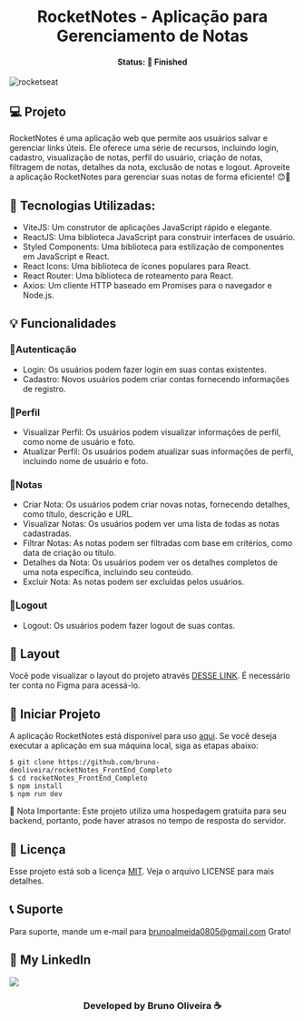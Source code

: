 <h1 align="center"> RocketNotes - Aplicação para Gerenciamento de Notas </h1>
<h4 align="center"> Status: 🚀 Finished </h4>

![rocketseat](https://github.com/bruno-deoliveira/rocketNotes_FrontEnd_Completo/assets/109918729/c50fc431-5b76-446f-9acc-0c6af0a6a71f)

</p>

## 💻 Projeto
RocketNotes é uma aplicação web que permite aos usuários salvar e gerenciar links úteis. Ele oferece uma série de recursos, incluindo login, cadastro, visualização de notas, perfil do usuário, criação de notas, filtragem de notas, detalhes da nota, exclusão de notas e logout.
Aproveite a aplicação RocketNotes para gerenciar suas notas de forma eficiente! 😊🚀

## 🚀 Tecnologias Utilizadas:
- ViteJS: Um construtor de aplicações JavaScript rápido e elegante.
- ReactJS: Uma biblioteca JavaScript para construir interfaces de usuário.
- Styled Components: Uma biblioteca para estilização de componentes em JavaScript e React.
- React Icons: Uma biblioteca de ícones populares para React.
- React Router: Uma biblioteca de roteamento para React.
- Axios: Um cliente HTTP baseado em Promises para o navegador e Node.js.

## 💡 Funcionalidades
### 🔑Autenticação
-  Login: Os usuários podem fazer login em suas contas existentes.
-  Cadastro: Novos usuários podem criar contas fornecendo informações de registro.

### 👤Perfil
- Visualizar Perfil: Os usuários podem visualizar informações de perfil, como nome de usuário e foto.
- Atualizar Perfil: Os usuários podem atualizar suas informações de perfil, incluindo nome de usuário e foto.

### 📝Notas
- Criar Nota: Os usuários podem criar novas notas, fornecendo detalhes, como título, descrição e URL.
- Visualizar Notas: Os usuários podem ver uma lista de todas as notas cadastradas.
- Filtrar Notas: As notas podem ser filtradas com base em critérios, como data de criação ou título.
- Detalhes da Nota: Os usuários podem ver os detalhes completos de uma nota específica, incluindo seu conteúdo.
- Excluir Nota: As notas podem ser excluídas pelos usuários.

### 👋Logout
- Logout: Os usuários podem fazer logout de suas contas.


## 🔖 Layout
Você pode visualizar o layout do projeto através [DESSE LINK](https://www.figma.com/file/hbBzycZDR4WGSVWyK5aOqV/RocketNotes?type=design&node-id=0-1&mode=design&t=6D9iFPDjoIOEgxRD-0). É necessário ter conta no Figma para acessá-lo.

## 💾 Iniciar Projeto
A aplicação RocketNotes está disponível para uso [aqui](https://rocketseat-note.netlify.app/).
Se você deseja executar a aplicação em sua máquina local, siga as etapas abaixo:

```
$ git clone https://github.com/bruno-deoliveira/rocketNotes_FrontEnd_Completo
$ cd rocketNotes_FrontEnd_Completo
$ npm install
$ npm run dev
```
🚨 Nota Importante: Este projeto utiliza uma hospedagem gratuita para seu backend, portanto, pode haver atrasos no tempo de resposta do servidor.

## 📝 Licença
Esse projeto está sob a licença [MIT](https://github.com/bruno-deoliveira/rocketNotes_FrontEnd_Completo/blob/main/LICENSE). Veja o arquivo LICENSE para mais detalhes.

## 📞 Suporte
Para suporte, mande um e-mail para brunoalmeida0805@gmail.com Grato!

## 🔎 My LinkedIn 
<a href="https://www.linkedin.com/in/bruno-almeida-deoliveira"><img src="https://img.shields.io/badge/LinkedIn-0077B5?style=for-the-badge&logo=linkedin&logoColor=white"/></a>

<h3 align="center">Developed by Bruno Oliveira ☕</h3>
